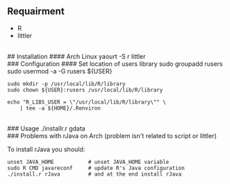 ﻿## Requairment
- R
- littler

<br>
## Installation
#### Arch Linux
	yaourt -S r littler

<br>
### Configuration
#### Set location of users library
	sudo groupadd rusers
	sudo usermod -a -G rusers ${USER}

	sudo mkdir -p /usr/local/lib/R/library
	sudo chown ${USER}:rusers /usr/local/lib/R/library

	echo "R_LIBS_USER = \"/usr/local/lib/R/library\"" \
		| tee -a ${HOME}/.Renviron

<br>
### Usage
	./installr.r gdata

<br>
### Problems with rJava on Arch
(problem isn't related to script or littler)

To install rJava you should:

	unset JAVA_HOME           # unset JAVA_HOME variable
	sudo R CMD javareconf     # update R's Java configuration 
	./install.r rJava         # and at the end install rJava

